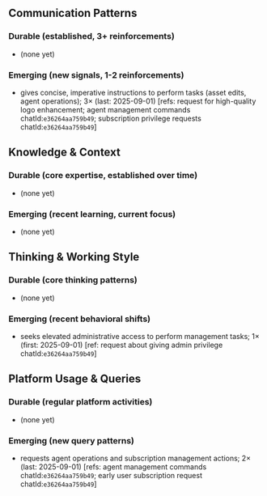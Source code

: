 ## Communication Patterns
### Durable (established, 3+ reinforcements)
- (none yet)

### Emerging (new signals, 1-2 reinforcements)
- gives concise, imperative instructions to perform tasks (asset edits, agent operations); 3× (last: 2025-09-01) [refs: request for high-quality logo enhancement; agent management commands chatId:`e36264aa759b49`; subscription privilege requests chatId:`e36264aa759b49`]

## Knowledge & Context
### Durable (core expertise, established over time)
- (none yet)

### Emerging (recent learning, current focus)
- (none yet)

## Thinking & Working Style
### Durable (core thinking patterns)
- (none yet)

### Emerging (recent behavioral shifts)
- seeks elevated administrative access to perform management tasks; 1× (first: 2025-09-01) [ref: request about giving admin privilege chatId:`e36264aa759b49`]

## Platform Usage & Queries
### Durable (regular platform activities)
- (none yet)

### Emerging (new query patterns)
- requests agent operations and subscription management actions; 2× (last: 2025-09-01) [refs: agent management commands chatId:`e36264aa759b49`; early user subscription request chatId:`e36264aa759b49`]